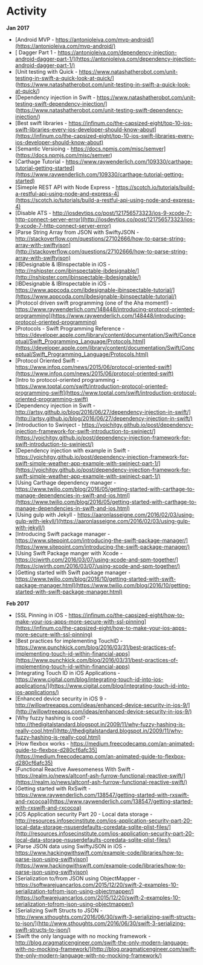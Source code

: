 # Activity
**Jan 2017**
* [Android MVP - https://antonioleiva.com/mvp-android/](https://antonioleiva.com/mvp-android/)
* [ Dagger Part 1 - https://antonioleiva.com/dependency-injection-android-dagger-part-1/](https://antonioleiva.com/dependency-injection-android-dagger-part-1/)
* [Unit testing with Quick - https://www.natashatherobot.com/unit-testing-in-swift-a-quick-look-at-quick/] (https://www.natashatherobot.com/unit-testing-in-swift-a-quick-look-at-quick/)
* [Dependency injection in Swift - https://www.natashatherobot.com/unit-testing-swift-dependency-injection/] (https://www.natashatherobot.com/unit-testing-swift-dependency-injection/)
* [Best swift libraries - https://infinum.co/the-capsized-eight/top-10-ios-swift-libraries-every-ios-developer-should-know-about](https://infinum.co/the-capsized-eight/top-10-ios-swift-libraries-every-ios-developer-should-know-about)
* [Semantic Versioing - https://docs.npmjs.com/misc/semver] (https://docs.npmjs.com/misc/semver)
* [Carthage Tutorial - https://www.raywenderlich.com/109330/carthage-tutorial-getting-started](https://www.raywenderlich.com/109330/carthage-tutorial-getting-started)
* [Simeple REST API with Node Express - https://scotch.io/tutorials/build-a-restful-api-using-node-and-express-4](https://scotch.io/tutorials/build-a-restful-api-using-node-and-express-4)
* [Disable ATS - http://iosdevtips.co/post/121756573323/ios-9-xcode-7-http-connect-server-error](http://iosdevtips.co/post/121756573323/ios-9-xcode-7-http-connect-server-error)
* [Parse String Array from JSON with SwiftyJSON - http://stackoverflow.com/questions/27102666/how-to-parse-string-array-with-swiftyjson](http://stackoverflow.com/questions/27102666/how-to-parse-string-array-with-swiftyjson)
* [IBDesignable & IBInspectable in iOS - http://nshipster.com/ibinspectable-ibdesignable/](http://nshipster.com/ibinspectable-ibdesignable/)
* [IBDesignable & IBInspectable in iOS - https://www.appcoda.com/ibdesignable-ibinspectable-tutorial/](https://www.appcoda.com/ibdesignable-ibinspectable-tutorial/)
* [Protocol driven swift programming (one of the Aha moment!) - https://www.raywenderlich.com/148448/introducing-protocol-oriented-programming](https://www.raywenderlich.com/148448/introducing-protocol-oriented-programming)
* [Protocols - Swift Programming Reference - https://developer.apple.com/library/content/documentation/Swift/Conceptual/Swift_Programming_Language/Protocols.html](https://developer.apple.com/library/content/documentation/Swift/Conceptual/Swift_Programming_Language/Protocols.html)
* [Protocol Oriented Swift - https://www.infoq.com/news/2015/06/protocol-oriented-swift](https://www.infoq.com/news/2015/06/protocol-oriented-swift)
* [Intro to protocol-oriented programming - https://www.toptal.com/swift/introduction-protocol-oriented-programming-swift](https://www.toptal.com/swift/introduction-protocol-oriented-programming-swift)
* [Dependency injection in Swift -  http://artsy.github.io/blog/2016/06/27/dependency-injection-in-swift/](http://artsy.github.io/blog/2016/06/27/dependency-injection-in-swift/)
* [Introduction to Swinject - https://yoichitgy.github.io/post/dependency-injection-framework-for-swift-introduction-to-swinject/](https://yoichitgy.github.io/post/dependency-injection-framework-for-swift-introduction-to-swinject/)
* [Dependency injection with example in Swift - https://yoichitgy.github.io/post/dependency-injection-framework-for-swift-simple-weather-app-example-with-swinject-part-1/](https://yoichitgy.github.io/post/dependency-injection-framework-for-swift-simple-weather-app-example-with-swinject-part-1/)
* [Using Carthage dependency manager - https://www.twilio.com/blog/2016/05/getting-started-with-carthage-to-manage-dependencies-in-swift-and-ios.html](https://www.twilio.com/blog/2016/05/getting-started-with-carthage-to-manage-dependencies-in-swift-and-ios.html)
* [Using gulp with Jekyll - https://aaronlasseigne.com/2016/02/03/using-gulp-with-jekyll/](https://aaronlasseigne.com/2016/02/03/using-gulp-with-jekyll/)
* [Introducing Swift package manager - https://www.sitepoint.com/introducing-the-swift-package-manager/](https://www.sitepoint.com/introducing-the-swift-package-manager/)
* [Using Swift Package manger with Xcode - https://cjwirth.com/2016/03/07/using-xcode-and-spm-together/](https://cjwirth.com/2016/03/07/using-xcode-and-spm-together/)
* [Getting started with Swift package manager - https://www.twilio.com/blog/2016/10/getting-started-with-swift-package-manager.html](https://www.twilio.com/blog/2016/10/getting-started-with-swift-package-manager.html)

**Feb 2017**
* [SSL Pinning in iOS - https://infinum.co/the-capsized-eight/how-to-make-your-ios-apps-more-secure-with-ssl-pinning](https://infinum.co/the-capsized-eight/how-to-make-your-ios-apps-more-secure-with-ssl-pinning)
* [Best practices for implementing TouchID - https://www.punchkick.com/blog/2016/03/31/best-practices-of-implementing-touch-id-within-financial-apps](https://www.punchkick.com/blog/2016/03/31/best-practices-of-implementing-touch-id-within-financial-apps)
* [Integrating Touch ID in iOS Applications - https://www.cigital.com/blog/integrating-touch-id-into-ios-applications/](https://www.cigital.com/blog/integrating-touch-id-into-ios-applications/)
* [Enhanced device security in iOS 9 - http://willowtreeapps.com/ideas/enhanced-device-security-in-ios-9/](http://willowtreeapps.com/ideas/enhanced-device-security-in-ios-9/)
* [Why fuzzy hashing is cool? - http://thedigitalstandard.blogspot.in/2009/11/why-fuzzy-hashing-is-really-cool.html](http://thedigitalstandard.blogspot.in/2009/11/why-fuzzy-hashing-is-really-cool.html)
* [How flexbox works - https://medium.freecodecamp.com/an-animated-guide-to-flexbox-d280cf6afc35](https://medium.freecodecamp.com/an-animated-guide-to-flexbox-d280cf6afc35)
* [Functional Reactive Awesomeness With Swift - https://realm.io/news/altconf-ash-furrow-functional-reactive-swift/](https://realm.io/news/altconf-ash-furrow-functional-reactive-swift/)
* [Getting started with RxSwift - https://www.raywenderlich.com/138547/getting-started-with-rxswift-and-rxcocoa](https://www.raywenderlich.com/138547/getting-started-with-rxswift-and-rxcocoa)
* [iOS Application security Part 20 - Local data storage - http://resources.infosecinstitute.com/ios-application-security-part-20-local-data-storage-nsuserdefaults-coredata-sqlite-plist-files/](http://resources.infosecinstitute.com/ios-application-security-part-20-local-data-storage-nsuserdefaults-coredata-sqlite-plist-files/)
* [Parse JSON data using SwiftyJSON in iOS - https://www.hackingwithswift.com/example-code/libraries/how-to-parse-json-using-swiftyjson](https://www.hackingwithswift.com/example-code/libraries/how-to-parse-json-using-swiftyjson)
* [Serialization to/from JSON using ObjectMapper - https://softwarejuancarlos.com/2015/12/20/swift-2-examples-10-serialization-tofrom-json-using-objectmapper/](https://softwarejuancarlos.com/2015/12/20/swift-2-examples-10-serialization-tofrom-json-using-objectmapper/)
* [Serializing Swift Structs to JSON - http://www.sthoughts.com/2016/06/30/swift-3-serializing-swift-structs-to-json/](http://www.sthoughts.com/2016/06/30/swift-3-serializing-swift-structs-to-json/)
* [Swift the only language with no mocking framework - http://blog.pragmaticengineer.com/swift-the-only-modern-language-with-no-mocking-framework/](http://blog.pragmaticengineer.com/swift-the-only-modern-language-with-no-mocking-framework/)
